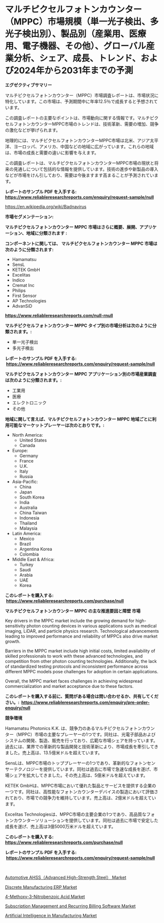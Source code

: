 <p><h1>マルチピクセルフォトンカウンター（MPPC）市場規模（単一光子検出、多光子検出別）、製品別（産業用、医療用、電子機器、その他）、グローバル産業分析、シェア、成長、トレンド、および2024年から2031年までの予測</h1></p><p><strong>エグゼクティブサマリー</strong></p>
<p><p>マルチピクセルフォトンカウンター（MPPC）市場調査レポートは、市場状況に特化しています。この市場は、予測期間中に年率12.5％で成長すると予想されています。</p><p>この調査レポートの主要なポイントは、市場動向に関する情報です。マルチピクセルフォトンカウンターMPPC市場のトレンドは、技術革新、需要の増加、競争の激化などが挙げられます。</p><p>地理的には、マルチピクセルフォトンカウンターMPPC市場は北米、アジア太平洋、ヨーロッパ、アメリカ、中国などの地域に広がっています。これらの地域は、市場の成長と需要の違いに影響を与えます。</p><p>この調査レポートは、マルチピクセルフォトンカウンターMPPC市場の現状と将来の見通しについて包括的な情報を提供しています。技術の進歩や新製品の導入などが市場をけん引しており、需要は今後ますます高まることが予測されています。</p></p>
<p><strong>レポートのサンプル PDF を入手する: <a href="https://www.reliableresearchreports.com/enquiry/request-sample/null">https://www.reliableresearchreports.com/enquiry/request-sample/null</a></strong></p>
<p><a href="https://en.wikipedia.org/wiki/Badnavirus">https://en.wikipedia.org/wiki/Badnavirus</a></p>
<p><strong>市場セグメンテーション:</strong></p>
<p><strong> マルチピクセルフォトンカウンター MPPC 市場はさらに概要、展開、アプリケーション、地域に分類されます :</strong></p>
<p><strong>コンポーネントに関しては、 マルチピクセルフォトンカウンター MPPC 市場は次のように分類されます: &nbsp;</strong></p>
<p><ul><li>Hamamatsu</li><li>SensL</li><li>KETEK GmbH</li><li>Excelitas</li><li>Indico</li><li>Cremat Inc</li><li>Philips</li><li>First Sensor</li><li>AP Technologies</li><li>AdvanSiD</li></ul></p>
<p><strong><a href="https://www.reliableresearchreports.com/null-rnull">https://www.reliableresearchreports.com/null-rnull</a></strong></p>
<p><strong> マルチピクセルフォトンカウンター MPPC タイプ別の市場分析は次のように分類されます。:</strong></p>
<p><ul><li>単一光子検出</li><li>多光子検出</li></ul></p>
<p><strong>レポートのサンプル PDF を入手する: &nbsp;<a href="https://www.reliableresearchreports.com/enquiry/request-sample/null">https://www.reliableresearchreports.com/enquiry/request-sample/null</a></strong></p>
<p><strong> マルチピクセルフォトンカウンター MPPC アプリケーション別の市場産業調査は次のように分類されます。:</strong></p>
<p><ul><li>工業用</li><li>医療</li><li>エレクトロニック</li><li>その他</li></ul></p>
<p><strong>地域に関して言えば、マルチピクセルフォトンカウンター MPPC 地域ごとに利用可能なマーケットプレーヤーは次のとおりです。:</strong></p>
<p><ul>
    <li>
        North America:
        <ul>
            <li>United States</li>
            <li>Canada</li>
        </ul>
    </li>
    <li>
        Europe:
        <ul>
            <li>Germany</li>
            <li>France</li>
            <li>U.K.</li>
            <li>Italy</li>
            <li>Russia</li>
        </ul>
    </li>
    <li>
        Asia-Pacific:
        <ul>
            <li>China</li>
            <li>Japan</li>
            <li>South Korea</li>
            <li>India</li>
            <li>Australia</li>
            <li>China Taiwan</li>
            <li>Indonesia</li>
            <li>Thailand</li>
            <li>Malaysia</li>
        </ul>
    </li>
    <li>
        Latin America:
        <ul>
            <li>Mexico</li>
            <li>Brazil</li>
            <li>Argentina Korea</li>
            <li>Colombia</li>
        </ul>
    </li>
    <li>
        Middle East & Africa:
        <ul>
            <li>Turkey</li>
            <li>Saudi</li>
            <li>Arabia</li>
            <li>UAE</li>
            <li>Korea</li>
        </ul>
    </li>
    </ul></p>
<p><strong>このレポートを購入する: &nbsp;<a href="https://www.reliableresearchreports.com/purchase/null">https://www.reliableresearchreports.com/purchase/null</a></strong></p>
<p><strong>マルチピクセルフォトンカウンター MPPC の主な推進要因と障壁 市場</strong></p>
<p><p>Key drivers in the MPPC market include the growing demand for high-sensitivity photon counting devices in various applications such as medical imaging, LiDAR, and particle physics research. Technological advancements leading to improved performance and reliability of MPPCs also drive market growth.</p><p>Barriers in the MPPC market include high initial costs, limited availability of skilled professionals to work with these advanced technologies, and competition from other photon counting technologies. Additionally, the lack of standardized testing protocols and inconsistent performance across different MPPC models pose challenges for adoption in certain applications. </p><p>Overall, the MPPC market faces challenges in achieving widespread commercialization and market acceptance due to these factors.</p></p>
<p><strong>このレポートを購入する前に、質問がある場合は問い合わせるか、共有してください。:&nbsp; <a href="https://www.reliableresearchreports.com/enquiry/pre-order-enquiry/null">https://www.reliableresearchreports.com/enquiry/pre-order-enquiry/null</a></strong></p>
<p><strong>競争環境</strong></p>
<p><p>Hamamatsu Photonics K.K. は、競争力のあるマルチピクセルフォトンカウンター（MPPC）市場の主要なプレーヤーの1つです。同社は、光電子部品およびシステムの開発、製造、販売を行っており、広範な市場シェアを持っています。過去には、業界での革新的な製品開発と技術革新により、市場成長を牽引してきました。売上高は、13.5億米ドルを超えています。</p><p>SensLは、MPPC市場のトッププレーヤーの1つであり、革新的なフォトンセンサーテクノロジーを提供しています。同社は過去に市場で急速な成長を遂げ、市場シェアを拡大してきました。その売上高は、5億米ドルを超えています。</p><p>KETEK GmbHは、MPPC市場において優れた製品とサービスを提供する企業の一つです。同社は、高性能なフォトンカウンターデバイスの製造において評価されており、市場での競争力を維持しています。売上高は、2億米ドルを超えています。</p><p>Excelitas Technologiesは、MPPC市場の主要企業の1つであり、高品質なフォトンカウンターソリューションを提供しています。同社は過去に市場で安定した成長を遂げ、売上高は3億5000万米ドルを超えています。</p></p>
<p><strong>このレポートを購入する: &nbsp; <a href="https://www.reliableresearchreports.com/purchase/null">https://www.reliableresearchreports.com/purchase/null</a></strong></p>
<p><strong>レポートのサンプル PDF を入手する: &nbsp;<a href="https://www.reliableresearchreports.com/enquiry/request-sample/null">https://www.reliableresearchreports.com/enquiry/request-sample/null</a></strong><strong></strong></p>
<p>&nbsp;</p>
<p><p><a href="https://github.com/kumertitash/Market-Research-Report-List-1/blob/main/automotive-ahssadvanced-high-strength-steel-market.md">Automotive AHSS（Advanced High-Strength Steel） Market</a></p><p><a href="https://issuu.com/reportprime-2/docs/discrete-manufacturing-erp-market-size-2030.pptx">Discrete Manufacturing ERP Market</a></p><p><a href="https://medium.com/@colin.burgess8756/global-4-methoxy-3-nitrobenzoic-acid-market-by-product-type-by-application-by-region-and-e67fd22ffb17">4-Methoxy-3-Nitrobenzoic Acid Market</a></p><p><a href="https://medium.com/@max.sanderson5645/subscription-management-and-recurring-billing-software-market-overview-global-market-trends-and-5ebe47ec2368">Subscription Management and Recurring Billing Software Market</a></p><p><a href="https://issuu.com/reportprime-2/docs/artificial-intelligence-in-manufacturing-market-si">Artificial Intelligence in Manufacturing Market</a></p></p>